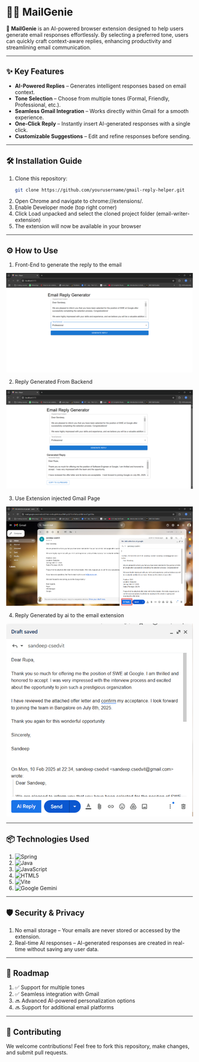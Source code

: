 # 📧🧞 MailGenie 

🚀 **MailGenie** is an AI-powered browser extension designed to help users generate email responses effortlessly. By selecting a preferred tone, users can quickly craft context-aware replies, enhancing productivity and streamlining email communication.

---

## ✨ Key Features

- **AI-Powered Replies** – Generates intelligent responses based on email context.
- **Tone Selection** – Choose from multiple tones (Formal, Friendly, Professional, etc.).
- **Seamless Gmail Integration** – Works directly within Gmail for a smooth experience.
- **One-Click Reply** – Instantly insert AI-generated responses with a single click.
- **Customizable Suggestions** – Edit and refine responses before sending.

---

## 🛠 Installation Guide

1. Clone this repository:
   ```bash
   git clone https://github.com/yourusername/gmail-reply-helper.git
   ```
2. Open Chrome and navigate to chrome://extensions/.
3. Enable Developer mode (top right corner)
4. Click Load unpacked and select the cloned project folder (email-writer-extension)
5. The extension will now be available in your browser
   
---

## ⚙️ How to Use
1. Front-End to generate the reply to the email

![screenshot-1](images/image-1.png)

2. Reply Generated From Backend

![screenshot-2](images/image-2.png)

3. Use Extension injected Gmail Page

![screenshot-3](images/image-3.png)

4. Reply Generated by ai to the email extension

![screenshot-4](images/image-4.png)


---

## 📦 Technologies Used
1. ![Spring](https://img.shields.io/badge/spring-%236DB33F.svg?style=for-the-badge&logo=spring&logoColor=white)
2. ![Java](https://img.shields.io/badge/java-%23ED8B00.svg?style=for-the-badge&logo=openjdk&logoColor=white)
3. ![JavaScript](https://img.shields.io/badge/javascript-%23323330.svg?style=for-the-badge&logo=javascript&logoColor=%23F7DF1E)
4. ![HTML5](https://img.shields.io/badge/html5-%23E34F26.svg?style=for-the-badge&logo=html5&logoColor=white)
5. ![Vite](https://img.shields.io/badge/vite-%23646CFF.svg?style=for-the-badge&logo=vite&logoColor=white)
6. ![Google Gemini](https://img.shields.io/badge/google%20gemini-8E75B2?style=for-the-badge&logo=google%20gemini&logoColor=white)


---

## 🛡 Security & Privacy
1. No email storage – Your emails are never stored or accessed by the extension.
2. Real-time AI responses – AI-generated responses are created in real-time without saving any user data.

---

## 🚀 Roadmap
1. ✅ Support for multiple tones
2. ✅ Seamless integration with Gmail
3. 🔜 Advanced AI-powered personalization options
4. 🔜 Support for additional email platforms

---

## 🤝 Contributing
We welcome contributions! Feel free to fork this repository, make changes, and submit pull requests.

   
